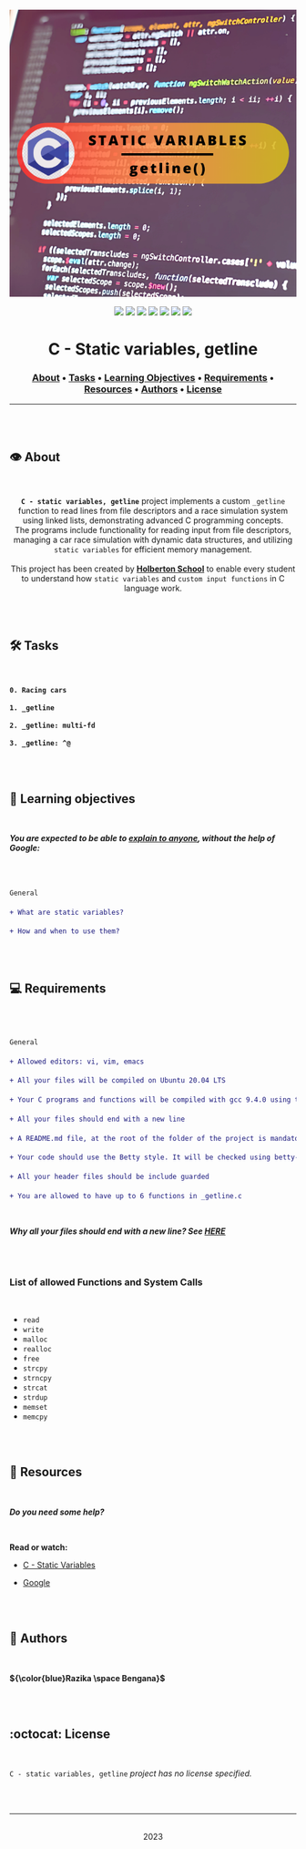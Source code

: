<div align="center">
<br>

![Static-variables_getline.png](README-image/static-variables_getline.png)

</div>


<p align="center">
<img src="https://img.shields.io/badge/-C-yellow">
<img src="https://img.shields.io/badge/-Linux-lightgrey">
<img src="https://img.shields.io/badge/-WSL-brown">
<img src="https://img.shields.io/badge/-Ubuntu%2020.04.4%20LTS-orange">
<img src="https://img.shields.io/badge/-JetBrains-blue">
<img src="https://img.shields.io/badge/-Holberton%20School-red">
<img src="https://img.shields.io/badge/License-not%20specified-brightgreen">
</p>


<h1 align="center"> C - Static variables, getline </h1>


<h3 align="center">
<a href="https://github.com/RazikaBengana/holbertonschool-system_linux/tree/main/getline#eye-about">About</a> •
<a href="https://github.com/RazikaBengana/holbertonschool-system_linux/tree/main/getline#hammer_and_wrench-tasks">Tasks</a> •
<a href="https://github.com/RazikaBengana/holbertonschool-system_linux/tree/main/getline#memo-learning-objectives">Learning Objectives</a> •
<a href="https://github.com/RazikaBengana/holbertonschool-system_linux/tree/main/getline#computer-requirements">Requirements</a> •
<a href="https://github.com/RazikaBengana/holbertonschool-system_linux/tree/main/getline#mag_right-resources">Resources</a> •
<a href="https://github.com/RazikaBengana/holbertonschool-system_linux/tree/main/getline#bust_in_silhouette-authors">Authors</a> •
<a href="https://github.com/RazikaBengana/holbertonschool-system_linux/tree/main/getline#octocat-license">License</a>
</h3>

---

<!-- ------------------------------------------------------------------------------------------------- -->

<br>
<br>

## :eye: About

<br>

<div align="center">

**`C - static variables, getline`** project implements a custom `_getline` function to read lines from file descriptors and a race simulation system using linked lists, demonstrating advanced C programming concepts.
<br>
The programs include functionality for reading input from file descriptors, managing a car race simulation with dynamic data structures, and utilizing `static variables` for efficient memory management.
<br>
<br>
This project has been created by **[Holberton School](https://www.holbertonschool.com/about-holberton)** to enable every student to understand how `static variables` and `custom input functions` in C language work.

</div>

<br>
<br>

<!-- ------------------------------------------------------------------------------------------------- -->

## :hammer_and_wrench: Tasks

<br>

**`0. Racing cars`**

**`1. _getline`**

**`2. _getline: multi-fd`**

**`3. _getline: ^@`**

<br>
<br>

<!-- ------------------------------------------------------------------------------------------------- -->

## :memo: Learning objectives

<br>

**_You are expected to be able to [explain to anyone](https://fs.blog/feynman-learning-technique/), without the help of Google:_**

<br>

```diff

General

+ What are static variables?

+ How and when to use them?

```

<br>
<br>

<!-- ------------------------------------------------------------------------------------------------- -->

## :computer: Requirements

<br>

```diff

General

+ Allowed editors: vi, vim, emacs

+ All your files will be compiled on Ubuntu 20.04 LTS

+ Your C programs and functions will be compiled with gcc 9.4.0 using the flags -Wall -Werror -Wextra and -pedantic

+ All your files should end with a new line

+ A README.md file, at the root of the folder of the project is mandatory

+ Your code should use the Betty style. It will be checked using betty-style.pl and betty-doc.pl

+ All your header files should be include guarded

+ You are allowed to have up to 6 functions in _getline.c

```

<br>

**_Why all your files should end with a new line? See [HERE](https://unix.stackexchange.com/questions/18743/whats-the-point-in-adding-a-new-line-to-the-end-of-a-file/18789)_**

<br>
<br>

### List of allowed Functions and System Calls

<br>

- `read`
- `write`
- `malloc`
- `realloc`
- `free`
- `strcpy`
- `strncpy`
- `strcat`
- `strdup`
- `memset`
- `memcpy`

<br>
<br>

<!-- ------------------------------------------------------------------------------------------------- -->

## :mag_right: Resources

<br>

**_Do you need some help?_**

<br>

**Read or watch:**

* [C - Static Variables](https://www.geeksforgeeks.org/static-variables-in-c/)

* [Google](https://www.google.com/)

<br>
<br>

<!-- ------------------------------------------------------------------------------------------------- -->

## :bust_in_silhouette: Authors

<br>

**${\color{blue}Razika \space Bengana}$**

<br>
<br>

<!-- ------------------------------------------------------------------------------------------------- -->

## :octocat: License

<br>

```C - static variables, getline``` _project has no license specified._

<br>
<br>

---

<p align="center"><br>2023</p>